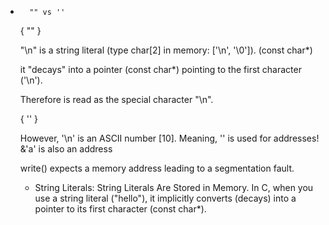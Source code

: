 -       "" vs ''




    {         ""            }

    "\n" is a string literal (type char[2] in memory: ['\n', '\0']).
     (const char*)  
     
     it "decays" into a pointer (const char*) pointing to the first character ('\n'). 
     
     Therefore is read as the special character "\n". 
    
    
    {         ''            }
    
    
    However, '\n' is an ASCII number [10]. Meaning, '' is used for addresses! &'a' is also an address

    write() expects a memory address leading to a segmentation fault.

    - String Literals:
    String Literals Are Stored in Memory. In C, when you use a string literal ("hello"), it implicitly converts (decays) into a pointer to its first character (const char*).

